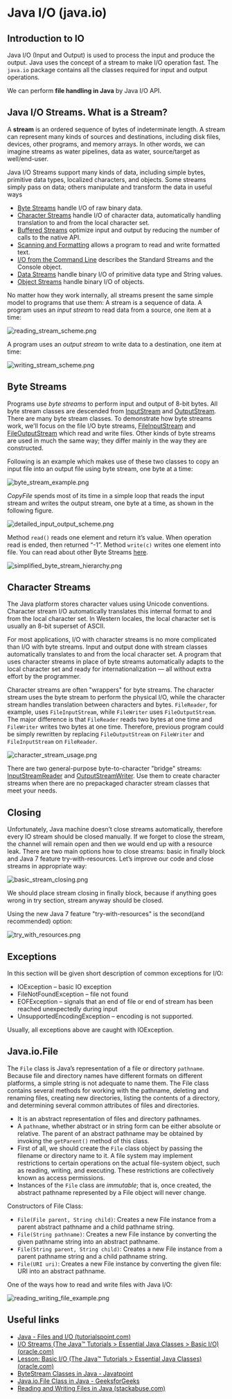# Java I/O (java.io)

## Introduction to IO

Java I/O (Input and Output) is used to process the input and produce the output.
Java uses the concept of a stream to make I/O operation fast. The `java.io` package contains all the classes 
required for input and output operations. 

We can perform **file handling in Java** by Java I/O API.

## Java I/O Streams. What is a Stream?

A **stream** is an ordered sequence of bytes of indeterminate length. 
A stream can represent many kinds of sources and destinations, including disk files, devices, other programs, and memory arrays. 
In other words, we can imagine streams as water pipelines, data as water, source/target as well/end-user.

Java I/O Streams support many kinds of data, including simple bytes, primitive data types, localized characters, and objects. Some streams simply pass on data;
others manipulate and transform the data in useful ways

- [Byte Streams](https://docs.oracle.com/javase/tutorial/essential/io/bytestreams.html) handle I/O of raw binary data.
- [Character Streams](https://docs.oracle.com/javase/tutorial/essential/io/charstreams.html) handle I/O of character data, automatically handling translation to and from the local character set.
- [Buffered Streams](https://docs.oracle.com/javase/tutorial/essential/io/buffers.html) optimize input and output by reducing the number of calls to the native API.
- [Scanning and Formatting](https://docs.oracle.com/javase/tutorial/essential/io/scanfor.html) allows a program to read and write formatted text.
- [I/O from the Command Line](https://docs.oracle.com/javase/tutorial/essential/io/cl.html) describes the Standard Streams and the Console object.
- [Data Streams](https://docs.oracle.com/javase/tutorial/essential/io/datastreams.html) handle binary I/O of primitive data type and String values.
- [Object Streams](https://docs.oracle.com/javase/tutorial/essential/io/objectstreams.html) handle binary I/O of objects.

No matter how they work internally, all streams present the same simple model to programs that use them: A stream is a sequence of data. A program uses an *input stream* to read data from a source, one item at a time:

![reading_stream_scheme.png](assets/reading_stream_scheme.png)

A program uses an *output stream* to write data to a destination, one item at time:

![writing_stream_scheme.png](assets/writing_stream_scheme.png)

## Byte Streams

Programs use *byte streams* to perform input and output of 8-bit bytes. All byte stream classes are descended from [InputStream](https://docs.oracle.com/javase/8/docs/api/java/io/InputStream.html) and [OutputStream](https://docs.oracle.com/javase/8/docs/api/java/io/OutputStream.html).
There are many byte stream classes. To demonstrate how byte streams work, we'll focus on the file I/O byte streams, [FileInputStream](https://docs.oracle.com/javase/8/docs/api/java/io/FileInputStream.html) and [FileOutputStream](https://docs.oracle.com/javase/8/docs/api/java/io/FileOutputStream.html) which read and write files. Other kinds of byte streams are used in much the same way; they differ mainly in the way they are constructed.

Following is an example which makes use of these two classes to copy an input file into an output file using byte stream, one byte at a time:

![byte_stream_example.png](assets/byte_stream_example.png)

*CopyFile* spends most of its time in a simple loop that reads the input stream and writes the output stream, one byte at a time, as shown in the following figure.

![detailed_input_output_scheme.png](assets/detailed_input_output_scheme.png)

Method `read()` reads one element and return it’s value. When operation read is ended, then returned “-1”. Method `write(c)` writes one element into file.
You can read about other Byte Streams [here](https://www.javatpoint.com/bytestream-classes-in-java).

![simplified_byte_stream_hierarchy.png](assets/simplified_byte_stream_hierarchy.png)

## Character Streams

The Java platform stores character values using Unicode conventions. Character stream I/O automatically translates this internal format to and from the local character set. In Western locales, the local character set is usually
an 8-bit superset of ASCII.

For most applications, I/O with character streams is no more complicated than I/O with byte streams. 
Input and output done with stream classes automatically translates to and from the local character set. 
A program that uses character streams in place of byte streams automatically adapts to the local character set and 
ready for internationalization — all without extra effort by the programmer.

Character streams are often "wrappers" for byte streams. 
The character stream uses the byte stream to perform the physical I/O, 
while the character stream handles translation between characters and bytes. `FileReader`, for example,
uses `FileInputStream`, while `FileWriter` uses `FileOutputStream`. The major difference is that `FileReader` reads two bytes at one time and `FileWriter` writes two bytes at one time. 
Therefore, previous program could be simply rewritten by replacing `FileOutputStream` on `FileWriter`  and `FileInputStream` on `FileReader`.

![character_stream_usage.png](assets/character_stream_usage.png)

There are two general-purpose byte-to-character "bridge" streams: [InputStreamReader](https://docs.oracle.com/javase/8/docs/api/java/io/InputStreamReader.html) and [OutputStreamWriter](https://docs.oracle.com/javase/8/docs/api/java/io/OutputStreamWriter.html). 
Use them to create character streams when there are no prepackaged character stream classes that meet your needs.


## Closing

Unfortunately, Java machine doesn’t close streams automatically, therefore every IO stream should be closed manually. 
If we forget to close the stream, the channel will remain open and then we would end up with a resource leak. 
There are two main options how to close streams: basic in finally block and Java 7 feature try-with-resources. 
Let’s improve our code and close streams in appropriate way:

![basic_stream_closing.png](assets/basic_stream_closing.png)

We should place stream closing in finally block, because if anything goes wrong in try section, stream anyway should be closed.

Using the new Java 7 feature "try-with-resources" is the second(and recommended) option:

![try_with_resources.png](assets/try_with_resources.png)

## Exceptions
In this section will be given short description of common exceptions for I/O:
- IOException – basic IO exception
- FileNotFoundException – file not found
- EOFException – signals that an end of file or end of stream has been reached unexpectedly during input
- UnsupportedEncodingException – encoding is not supported.

Usually, all exceptions above are caught with IOException.

## Java.io.File

The `File` class is Java’s representation of a file or directory `pathname`. 
Because file and directory names have different formats on different platforms, a simple string is not adequate to name them. 
The File class contains several methods for working with the pathname, deleting and renaming files, creating new directories, 
listing the contents of a directory, and determining several common attributes of files and directories. 

- It is an abstract representation of files and directory pathnames.
- A `pathname`, whether abstract or in string form can be either absolute or relative. The parent of an abstract pathname may be obtained by invoking the `getParent()` method of this class.
- First of all, we should create the `File` class object by passing the filename or directory name to it. A file system may implement restrictions to certain operations on the actual file-system object, such as reading, writing, and executing. These restrictions are collectively known as access permissions.
- Instances of the `File` class are *immutable*; that is, once created, the abstract pathname represented by a File object will never change.

Constructors of File Class:

- `File(File parent, String child)`: Creates a new File instance from a parent abstract pathname and a child pathname string.
- `File(String pathname)`: Creates a new File instance by converting the given pathname string into an abstract pathname.
- `File(String parent, String child)`: Creates a new File instance from a parent pathname string and a child pathname string.
- `File(URI uri)`: Creates a new File instance by converting the given file: URI into an abstract pathname.

One of the ways how to read and write files with Java I/O:

![reading_writing_file_example.png](assets/reading_writing_file_example.png)

## Useful links

- [Java - Files and I/O (tutorialspoint.com)](https://www.tutorialspoint.com/java/java_files_io.htm)
- [I/O Streams (The Java™ Tutorials > Essential Java Classes > Basic I/O) (oracle.com)](https://docs.oracle.com/javase/tutorial/essential/io/streams.html)
- [Lesson: Basic I/O (The Java™ Tutorials > Essential Java Classes) (oracle.com)](https://docs.oracle.com/javase/tutorial/essential/io/)
- [ByteStream Classes in Java - Javatpoint](https://www.javatpoint.com/bytestream-classes-in-java)
- [Java.io.File Class in Java - GeeksforGeeks](https://www.geeksforgeeks.org/file-class-in-java/)
- [Reading and Writing Files in Java (stackabuse.com)](https://stackabuse.com/reading-and-writing-files-in-java/)

##
